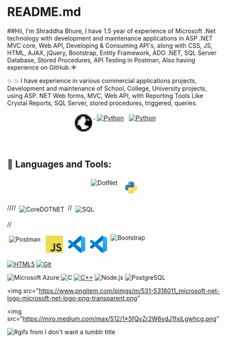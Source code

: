 # README.md
##Hii, I'm Shraddha Bhure, 
I have 1.5 year of experience of Microsoft .Net technology with development and maintenance applications in ASP .NET MVC core, Web API, Developing & Consuming API's, along with CSS, JS, HTML, AJAX, jQuery, Bootstrap, Entity Framework, ADO .NET, SQL Server Database, Stored Procedures, API Testing in Postman, Also having experience on GitHub.&#9728;

:boom:
:collision: I have experience in various commercial applications projects, Development and maintenance of School, College, University projects, using ASP. NET Web forms, MVC, Web API, with Reporting Tools Like Crystal Reports, SQL Server, stored procedures, triggered, queries.



<p align="center">
 <a href="https://charalambosioannou.github.io/" target="_blank" rel="noopener noreferrer"> <img src="https://raw.githubusercontent.com/iconic/open-iconic/master/svg/globe.svg" alt="Python" height="40" style="vertical-align:top; margin:4px"> </a>
 <a href="https://www.linkedin.com/in/shraddha-bhure-989799218" target="_blank" rel="noopener noreferrer"> <img src="https://cdn.jsdelivr.net/npm/simple-icons@v3/icons/linkedin.svg" alt="Python" height="40" style="vertical-align:top; margin:4px"></a>
 <a href="mailto:shraddhabhure2022@gmail.com"> <img src="https://cdn.jsdelivr.net/npm/simple-icons@v3/icons/gmail.svg" alt="Python" height="40" style="vertical-align:top; margin:4px"></a>



</p>

<br />

## 🧰 Languages and Tools:
<p align="center">
 <img src="https://www.pngitem.com/pimgs/m/531-5318011_microsoft-net-logo-microsoft-net-logo-png-transparent.png" alt="DotNet" height="40" style="vertical-align:top; margin:4px">
 
<img src="https://raw.githubusercontent.com/github/explore/80688e429a7d4ef2fca1e82350fe8e3517d3494d/topics/python/python.png" alt="Python" height="40" style="vertical-align:top; margin:4px">
 
 
 ////
 <img src="https://dotnettrickscloud.blob.core.windows.net/uploads/CourseImages/becomeanaspnetwebapideveloper-mobile.png" alt="CoreDOTNET" height="40" style="vertical-align:top; margin:4px">
 //
 <img src="https://www.commvault.com/wp-content/uploads/2019/08/sql-server_logo.jpg?quality=80&amp;w=930" alt="SQL" height="40" style="vertical-align:top; margin:4px">
 
 //

  <img src="ttps://static-00.iconduck.com/assets.00/postman-icon-497x512-beb7sy75.png" alt="Postman" height="40" style="vertical-align:top; margin:4px">
 
 
<img src="https://raw.githubusercontent.com/github/explore/80688e429a7d4ef2fca1e82350fe8e3517d3494d/topics/javascript/javascript.png" alt="Javascript" height="40" style="vertical-align:top; margin:4px">
<img src="https://raw.githubusercontent.com/github/explore/80688e429a7d4ef2fca1e82350fe8e3517d3494d/topics/visual-studio-code/visual-studio-code.png" alt="VS Code" height="40" style="vertical-align:top; margin:4px">
<img src="https://raw.githubusercontent.com/github/explore/80688e429a7d4ef2fca1e82350fe8e3517d3494d/topics/visual-studio-code/visual-studio-code.png" alt="VS Code" height="40" style="vertical-align:top; margin:4px">
 <img src="https://github.com/get-icon/geticon/raw/master/icons/bootstrap.svg" alt="Bootstrap" width="21px" height="21px" style="max-width: 100%;">

 
 
<a href="https://www.w3.org/TR/html5/" title="HTML5" rel="nofollow"><img src="https://github.com/get-icon/geticon/raw/master/icons/html-5.svg" alt="HTML5" width="21px" height="21px" style="max-width: 100%;"></a>
<a href="https://git-scm.com/" title="Git" rel="nofollow"><img src="https://github.com/get-icon/geticon/raw/master/icons/git-icon.svg" alt="Git" width="21px" height="21px" style="max-width: 100%;"></a>

<img src="https://github.com/get-icon/geticon/raw/master/icons/azure-icon.svg" alt="Microsoft Azure" width="21px" height="21px" style="max-width: 100%;">
<img src="https://github.com/get-icon/geticon/raw/master/icons/c.svg" alt="C" width="21px" height="21px" style="max-width: 100%;">
<a href="https://isocpp.org/" title="C++" rel="nofollow"><img src="https://github.com/get-icon/geticon/raw/master/icons/c-plusplus.svg" alt="C++" width="21px" height="21px" style="max-width: 100%;"></a>

<img src="https://github.com/get-icon/geticon/raw/master/icons/nodejs-icon.svg" alt="Node.js" width="21px" height="21px" style="max-width: 100%;">
<img src="https://github.com/get-icon/geticon/raw/master/icons/postgresql.svg" alt="PostgreSQL" width="21px" height="21px" style="max-width: 100%;">

 <img src="https://www.pngitem.com/pimgs/m/531-5318011_microsoft-net-logo-microsoft-net-logo-png-transparent.png"


<img src="https://miro.medium.com/max/512/1*5fQvZr2W6ydJ1fxjLgwhcg.png" 

 
 
 

</p>









<img class="J9AiF" src="https://64.media.tumblr.com/bc645d0db3de0fd8d1a62f78b099a2f9/tumblr_ml6p7zKIe41s48kibo1_500.gif" alt="#gifs from I don't want a tumblr title">
